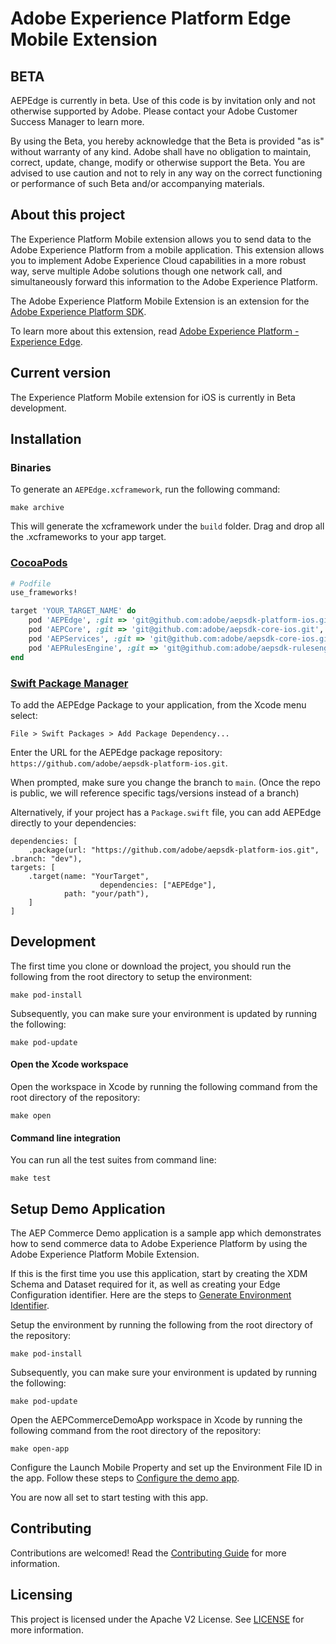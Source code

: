 # Adobe Experience Platform Edge Mobile Extension

## BETA

AEPEdge is currently in beta. Use of this code is by invitation only and not otherwise supported by Adobe. Please contact your Adobe Customer Success Manager to learn more.

By using the Beta, you hereby acknowledge that the Beta is provided "as is" without warranty of any kind. Adobe shall have no obligation to maintain, correct, update, change, modify or otherwise support the Beta. You are advised to use caution and not to rely in any way on the correct functioning or performance of such Beta and/or accompanying materials.

## About this project

The Experience Platform Mobile extension allows you to send data to the Adobe Experience Platform from a mobile application. This extension allows you to implement Adobe Experience Cloud capabilities in a more robust way, serve multiple Adobe solutions though one network call, and simultaneously forward this information to the Adobe Experience Platform.

The Adobe Experience Platform Mobile Extension is an extension for the [Adobe Experience Platform SDK](https://github.com/Adobe-Marketing-Cloud/acp-sdks).

To learn more about this extension, read [Adobe Experience Platform -Experience Edge](https://aep-sdks.gitbook.io/docs/beta/experience-platform-extension).

## Current version
The Experience Platform Mobile extension for iOS is currently in Beta development.

## Installation

### Binaries

To generate an `AEPEdge.xcframework`, run the following command:

```
make archive
```

This will generate the xcframework under the `build` folder. Drag and drop all the .xcframeworks to your app target.

### [CocoaPods](https://guides.cocoapods.org/using/using-cocoapods.html)

```ruby
# Podfile
use_frameworks!

target 'YOUR_TARGET_NAME' do
	pod 'AEPEdge', :git => 'git@github.com:adobe/aepsdk-platform-ios.git', :branch => 'main'
  	pod 'AEPCore', :git => 'git@github.com:adobe/aepsdk-core-ios.git', :branch => 'main'
  	pod 'AEPServices', :git => 'git@github.com:adobe/aepsdk-core-ios.git', :branch => 'main'
  	pod 'AEPRulesEngine', :git => 'git@github.com:adobe/aepsdk-rulesengine-ios.git', :branch => 'main'
end
```

### [Swift Package Manager](https://github.com/apple/swift-package-manager)

To add the AEPEdge Package to your application, from the Xcode menu select:

`File > Swift Packages > Add Package Dependency...`

Enter the URL for the AEPEdge package repository: `https://github.com/adobe/aepsdk-platform-ios.git`.

When prompted, make sure you change the branch to `main`. (Once the repo is public, we will reference specific tags/versions instead of a branch)

Alternatively, if your project has a `Package.swift` file, you can add AEPEdge directly to your dependencies:

```
dependencies: [
	.package(url: "https://github.com/adobe/aepsdk-platform-ios.git", .branch: "dev"),
targets: [
   	.target(name: "YourTarget",
    				dependencies: ["AEPEdge"],
          	path: "your/path"),
    ]
]
```

## Development

The first time you clone or download the project, you should run the following from the root directory to setup the environment:

~~~
make pod-install
~~~

Subsequently, you can make sure your environment is updated by running the following:

~~~
make pod-update
~~~

#### Open the Xcode workspace
Open the workspace in Xcode by running the following command from the root directory of the repository:

~~~
make open
~~~

#### Command line integration

You can run all the test suites from command line:

~~~
make test
~~~

## Setup Demo Application
The AEP Commerce Demo application is a sample app which demonstrates how to send commerce data to Adobe Experience Platform by using the Adobe Experience Platform Mobile Extension.

If this is the first time you use this application, start by creating the XDM Schema and Dataset required for it, as well as creating your Edge Configuration identifier. Here are the steps to [Generate Environment Identifier](https://aep-sdks.gitbook.io/docs/beta/experience-platform-extension/experience-platform-setup).

Setup the environment by running the following from the root directory of the repository:

~~~
make pod-install
~~~

Subsequently, you can make sure your environment is updated by running the following:

~~~
make pod-update
~~~

Open the AEPCommerceDemoApp workspace in Xcode by running the following command from the root directory of the repository:

~~~
make open-app
~~~

Configure the Launch Mobile Property and set up the Environment File ID in the app. Follow these steps to [Configure the demo app](https://aep-sdks.gitbook.io/docs/beta/experience-platform-extension/commerce-demo-app-setup#configure-the-demo-app).

You are now all set to start testing with this app.

## Contributing

Contributions are welcomed! Read the [Contributing Guide](./.github/CONTRIBUTING.md) for more information.

## Licensing

This project is licensed under the Apache V2 License. See [LICENSE](LICENSE) for more information.
